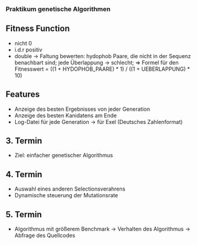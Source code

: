 ### Praktikum genetische Algorithmen

## Fitness Function
- nicht 0
- i.d.r positiv
- double
-> Faltung bewerten: hydophob Paare, die nicht in der Sequenz benachbart sind; jede Überlappung -> schlecht;
=> Formel für den Fitnesswert
= ((1 + HYDOPHOB_PAARE) * 1) / ((1 + UEBERLAPPUNG) * 10)

## Features
- Anzeige des besten Ergebnisses von jeder Generation
- Anzeige des besten Kanidatens am Ende
- Log-Datei für jede Generation -> für Exel (Deutsches Zahlenformat)

## 3. Termin
- Ziel: einfacher genetischer Algorithmus

## 4. Termin
- Auswahl eines anderen Selectionsverahrens
- Dynamische steuerung der Mutationsrate

## 5. Termin
- Algorithmus mit größerem Benchmark
-> Verhalten des Algorithmus
-> Abfrage des Quellcodes